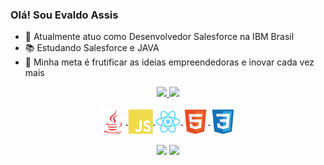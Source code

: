 ### Olá! Sou Evaldo Assis

- 💼 Atualmente atuo como Desenvolvedor Salesforce na IBM Brasil
- 📚 Estudando Salesforce e JAVA
- 🚀 Minha meta é frutificar as ideias empreendedoras e inovar cada vez mais

<div align="center">
  <a href="https://github.com/EvaldoAssis">
  <img height="180em" src="https://github-readme-stats.vercel.app/api?username=EvaldoAssis&hide=issues&show_icons=true"/>
  <img height="180em" src="https://github-readme-stats.vercel.app/api/top-langs/?username=EvaldoAssis&layout=compact&langs_count=7"/>
</div>
  
<div style="display: inline_block" align="center"><br>
  <img align="center" alt="Evaldo-Js" height="40" width="40" src="https://raw.githubusercontent.com/devicons/devicon/master/icons/java/java-plain.svg">
  <img align="center" alt="Evaldo-Js" height="40" width="40" src="https://raw.githubusercontent.com/devicons/devicon/master/icons/javascript/javascript-plain.svg">
  <img align="center" alt="Evaldo-React" height="40" width="40" src="https://raw.githubusercontent.com/devicons/devicon/master/icons/react/react-original.svg">
  <img align="center" alt="Evaldo-HTML" height="40" width="40" src="https://raw.githubusercontent.com/devicons/devicon/master/icons/html5/html5-original.svg">
  <img align="center" alt="Evaldo-CSS" height="40" width="40" src="https://raw.githubusercontent.com/devicons/devicon/master/icons/css3/css3-original.svg">
</div>
  
  <br>
 
<div align="center"> 
   <a href="https://www.linkedin.com/in/evaldoassis" target="_blank"><img width="122px" src="https://img.shields.io/badge/-LinkedIn-%230077B5?style=for-the badge&logo=linkedin&logoColor=white" target="_blank"></a>
 <a href = "mailto:contatodoassisz@gmail.com"><img width="100px" src="https://img.shields.io/badge/Gmail-D14836?style=for-the-badge&logo=gmail&logoColor=white" target="_blank"></a>
 
  <br>  <br>
  
<!--   ![Snake animation](https://github.com/EvaldoAssis/EvaldoAssis/blob/output/github-contribution-grid-snake.svg) -->
 
</div>

  
